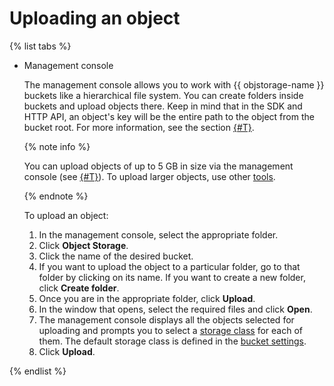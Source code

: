 # Uploading an object

{% list tabs %}

- Management console

  The management console allows you to work with {{ objstorage-name }} buckets like a hierarchical file system. You can create folders inside buckets and upload objects there. Keep in mind that in the SDK and HTTP API, an object's key will be the entire path to the object from the bucket root. For more information, see the section [{#T}](../../concepts/object.md).

  {% note info %}

  You can upload objects of up to 5 GB in size via the management console (see [{#T}](../../concepts/limits.md)). To upload larger objects, use other [tools](../../instruments/index.md).

  {% endnote %}

  To upload an object:

  1. In the management console, select the appropriate folder.
  1. Click **Object Storage**.
  1. Click the name of the desired bucket.
  1. If you want to upload the object to a particular folder, go to that folder by clicking on its name. If you want to create a new folder, click **Create folder**.
  1. Once you are in the appropriate folder, click **Upload**.
  1. In the window that opens, select the required files and click **Open**.
  1. The management console displays all the objects selected for uploading and prompts you to select a [storage class](../../concepts/storage-class.md) for each of them. The default storage class is defined in the [bucket settings](../../concepts/bucket.md#bucket-settings).
  1. Click **Upload**.

{% endlist %}

